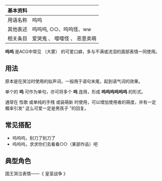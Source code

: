 |  **基本资料**  ||
|---|---|
|用语名称  |  呜呜   |
|其他表述  |  呜呜呜, ○○、呜呜怪、ww   |
|相关条目  |  爱哭鬼  、  嘤嘤怪  、  恶意卖萌   |
  
**呜呜** 是ACG中常见  （大雾）  的可爱口癖，多与不满或流泪的面部表情一同使用。

##  用法

原本是在哭泣时使用的拟声词，一般用于语句末尾，起到语气词的效果。

单个的 **呜** 可作为单句，亦可将多个 **呜** 连用，形成 **呜呜呜呜呜呜** 的形式。

通常在  性歌  或单纯的手残  或装萌新  时使用，可以增加使用者的萌度，并有一定概率引发“  这么可爱一定是男孩子  ”的回复。

##  常见搭配

  * 呜呜呜，别刀了别刀了 
  * 呜呜呜，求求你们去看看○○（某部作品）吧 

##  典型角色

国王哭泣表情——《  皇室战争  》

